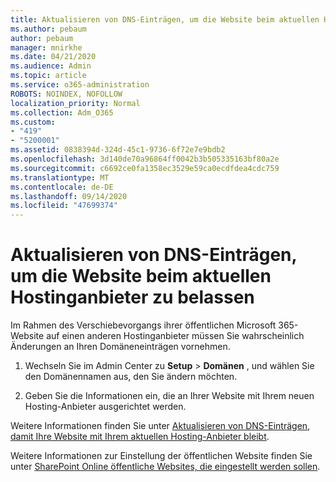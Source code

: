 ```yaml
---
title: Aktualisieren von DNS-Einträgen, um die Website beim aktuellen Hostinganbieter zu belassen
ms.author: pebaum
author: pebaum
manager: mnirkhe
ms.date: 04/21/2020
ms.audience: Admin
ms.topic: article
ms.service: o365-administration
ROBOTS: NOINDEX, NOFOLLOW
localization_priority: Normal
ms.collection: Adm_O365
ms.custom:
- "419"
- "5200001"
ms.assetid: 0838394d-324d-45c1-9736-6f72e7e9bdb2
ms.openlocfilehash: 3d140de70a96864ff0042b3b505335163bf80a2e
ms.sourcegitcommit: c6692ce0fa1358ec3529e59ca0ecdfdea4cdc759
ms.translationtype: MT
ms.contentlocale: de-DE
ms.lasthandoff: 09/14/2020
ms.locfileid: "47699374"
---
```

# <a name="update-dns-records-to-keep-your-website-with-your-current-hosting-provider"></a>Aktualisieren von DNS-Einträgen, um die Website beim aktuellen Hostinganbieter zu belassen

Im Rahmen des Verschiebevorgangs ihrer öffentlichen Microsoft 365-Website auf einen anderen Hostinganbieter müssen Sie wahrscheinlich Änderungen an Ihren Domäneneinträgen vornehmen.
  
1. Wechseln Sie im Admin Center zu **Setup** \> **Domänen** , und wählen Sie den Domänennamen aus, den Sie ändern möchten.

2. Geben Sie die Informationen ein, die an Ihrer Website mit Ihrem neuen Hosting-Anbieter ausgerichtet werden.

Weitere Informationen finden Sie unter [Aktualisieren von DNS-Einträgen, damit Ihre Website mit Ihrem aktuellen Hosting-Anbieter bleibt](https://docs.microsoft.com/microsoft-365/admin/dns/update-dns-records-to-retain-current-hosting-provide).
  
Weitere Informationen zur Einstellung der öffentlichen Website finden Sie unter [SharePoint Online öffentliche Websites, die eingestellt werden sollen](https://support.office.com/article/sharepoint-online-public-websites-to-be-discontinued-e86bfd2f-5c7d-446f-a430-7cfcc0130916).

